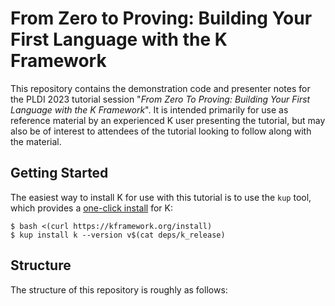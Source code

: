 # From Zero to Proving: Building Your First Language with the K Framework

This repository contains the demonstration code and presenter notes for the PLDI
2023 tutorial session "_From Zero To Proving: Building Your First Language with
the K Framework_". It is intended primarily for use as reference material by an
experienced K user presenting the tutorial, but may also be of interest to
attendees of the tutorial looking to follow along with the material.

## Getting Started

The easiest way to install K for use with this tutorial is to use the `kup`
tool, which provides a [one-click install][kup-install] for K:
```console
$ bash <(curl https://kframework.org/install)
$ kup install k --version v$(cat deps/k_release)
```

## Structure

The structure of this repository is roughly as follows:

[kup-install]: https://github.com/runtimeverification/k#quick-start
